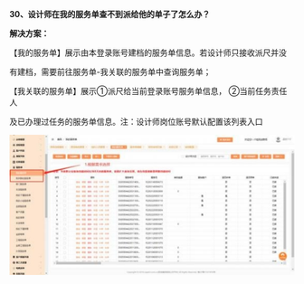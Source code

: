 <a name="bookmark30"></a>**30、设计师在我的服务单查不到派给他的单子了怎么办？**

**解决方案：**

【我的服务单】展示由本登录账号建档的服务单信息。若设计师只接收派尺并没

有建档，需要前往服务单-我关联的服务单中查询服务单；

【我关联的服务单】展示①派尺给当前登录账号服务单信息， ②当前任务责任人

及已办理过任务的服务单信息。注：设计师岗位账号默认配置该列表入口


![](Aspose.Words.eb490ba2-daeb-4174-bad4-3ebc8873f1e2.038.jpeg)




